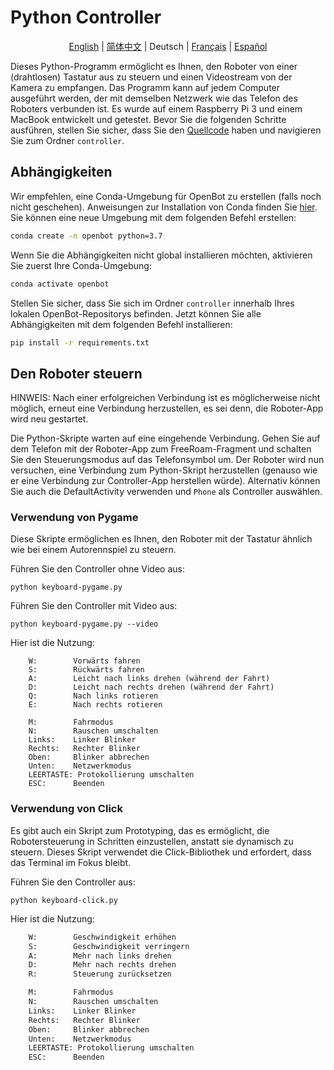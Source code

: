 # Python Controller

<p align="center">
  <a href="README.md">English</a> |
  <a href="README.zh-CN.md">简体中文</a> |
  <span>Deutsch</span> |
  <a href="README.fr-FR.md">Français</a> |
  <a href="README.es-ES.md">Español</a>
</p>

Dieses Python-Programm ermöglicht es Ihnen, den Roboter von einer (drahtlosen) Tastatur aus zu steuern und einen Videostream von der Kamera zu empfangen. Das Programm kann auf jedem Computer ausgeführt werden, der mit demselben Netzwerk wie das Telefon des Roboters verbunden ist. Es wurde auf einem Raspberry Pi 3 und einem MacBook entwickelt und getestet. Bevor Sie die folgenden Schritte ausführen, stellen Sie sicher, dass Sie den [Quellcode](https://github.com/isl-org/OpenBot#get-the-source-code) haben und navigieren Sie zum Ordner `controller`.

## Abhängigkeiten

Wir empfehlen, eine Conda-Umgebung für OpenBot zu erstellen (falls noch nicht geschehen). Anweisungen zur Installation von Conda finden Sie [hier](https://docs.conda.io/projects/conda/en/latest/user-guide/install/). Sie können eine neue Umgebung mit dem folgenden Befehl erstellen:

```bash
conda create -n openbot python=3.7
```

Wenn Sie die Abhängigkeiten nicht global installieren möchten, aktivieren Sie zuerst Ihre Conda-Umgebung:

```bash
conda activate openbot
```

Stellen Sie sicher, dass Sie sich im Ordner `controller` innerhalb Ihres lokalen OpenBot-Repositorys befinden. Jetzt können Sie alle Abhängigkeiten mit dem folgenden Befehl installieren:

```bash
pip install -r requirements.txt
```

## Den Roboter steuern

HINWEIS: Nach einer erfolgreichen Verbindung ist es möglicherweise nicht möglich, erneut eine Verbindung herzustellen, es sei denn, die Roboter-App wird neu gestartet.

Die Python-Skripte warten auf eine eingehende Verbindung. Gehen Sie auf dem Telefon mit der Roboter-App zum FreeRoam-Fragment und schalten Sie den Steuerungsmodus auf das Telefonsymbol um. Der Roboter wird nun versuchen, eine Verbindung zum Python-Skript herzustellen (genauso wie er eine Verbindung zur Controller-App herstellen würde). Alternativ können Sie auch die DefaultActivity verwenden und `Phone` als Controller auswählen.

### Verwendung von Pygame

Diese Skripte ermöglichen es Ihnen, den Roboter mit der Tastatur ähnlich wie bei einem Autorennspiel zu steuern.

Führen Sie den Controller ohne Video aus:

`python keyboard-pygame.py`

Führen Sie den Controller mit Video aus:

`python keyboard-pygame.py --video`

Hier ist die Nutzung:

```
    W:        Vorwärts fahren
    S:        Rückwärts fahren
    A:        Leicht nach links drehen (während der Fahrt)
    D:        Leicht nach rechts drehen (während der Fahrt)
    Q:        Nach links rotieren
    E:        Nach rechts rotieren

    M:        Fahrmodus
    N:        Rauschen umschalten
    Links:    Linker Blinker
    Rechts:   Rechter Blinker
    Oben:     Blinker abbrechen
    Unten:    Netzwerkmodus
    LEERTASTE: Protokollierung umschalten
    ESC:      Beenden
```

### Verwendung von Click

Es gibt auch ein Skript zum Prototyping, das es ermöglicht, die Robotersteuerung in Schritten einzustellen, anstatt sie dynamisch zu steuern. Dieses Skript verwendet die Click-Bibliothek und erfordert, dass das Terminal im Fokus bleibt.

Führen Sie den Controller aus:

`python keyboard-click.py`

Hier ist die Nutzung:

```bash
    W:        Geschwindigkeit erhöhen
    S:        Geschwindigkeit verringern
    A:        Mehr nach links drehen
    D:        Mehr nach rechts drehen
    R:        Steuerung zurücksetzen

    M:        Fahrmodus
    N:        Rauschen umschalten
    Links:    Linker Blinker
    Rechts:   Rechter Blinker
    Oben:     Blinker abbrechen
    Unten:    Netzwerkmodus
    LEERTASTE: Protokollierung umschalten
    ESC:      Beenden
```
```
